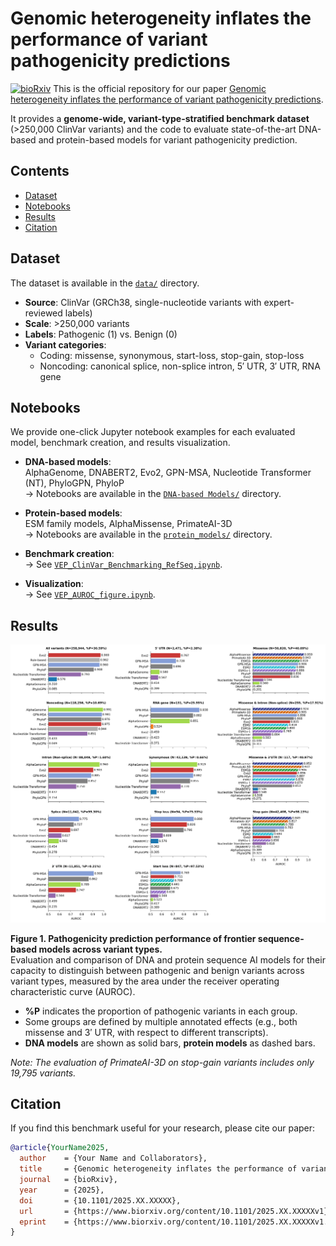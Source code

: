 # Genomic heterogeneity inflates the performance of variant pathogenicity predictions

[![bioRxiv](https://img.shields.io/badge/bioRxiv-Available-red)](https://www.biorxiv.org/content/XXXX.XX.XXXXXXv1)
This is the official repository for our paper [Genomic heterogeneity inflates the performance of variant pathogenicity predictions](https://www.biorxiv.org/content/XXXX.XX.XXXXXXv1).

It provides a **genome-wide, variant-type-stratified benchmark dataset** (>250,000 ClinVar variants) and the code to evaluate state-of-the-art DNA-based and protein-based models for variant pathogenicity prediction.

## Contents

- [Dataset](#dataset)
- [Notebooks](#notebooks)
- [Results](#results)
- [Citation](#citation)

## Dataset
  
The dataset is available in the [`data/`](data/) directory.

- **Source**: ClinVar (GRCh38, single-nucleotide variants with expert-reviewed labels)  
- **Scale**: >250,000 variants  
- **Labels**: Pathogenic (1) vs. Benign (0) 
- **Variant categories**:  
  - Coding: missense, synonymous, start-loss, stop-gain, stop-loss  
  - Noncoding: canonical splice, non-splice intron, 5′ UTR, 3′ UTR, RNA gene

## Notebooks

We provide one-click Jupyter notebook examples for each evaluated model, benchmark creation, and results visualization.  

- **DNA-based models**:  
  AlphaGenome, DNABERT2, Evo2, GPN-MSA, Nucleotide Transformer (NT), PhyloGPN, PhyloP  
  → Notebooks are available in the [`DNA-based Models/`](DNA-based%20Models/) directory.  

- **Protein-based models**:  
  ESM family models, AlphaMissense, PrimateAI-3D  
  → Notebooks are available in the [`protein_models/`](protein_models/) directory.  

- **Benchmark creation**:  
  → See [`VEP_ClinVar_Benchmarking_RefSeq.ipynb`](VEP_ClinVar_Benchmarking_RefSeq.ipynb).  

- **Visualization**:  
  → See [`VEP_AUROC_figure.ipynb`](VEP_AUROC_figure.ipynb).


## Results

<p align="center">
  <img src="/figure1.png" alt="AUROC Results by Variant Type" width="900">
</p>

**Figure 1. Pathogenicity prediction performance of frontier sequence-based models across variant types.**  
Evaluation and comparison of DNA and protein sequence AI models for their capacity to distinguish between pathogenic and benign variants across variant types, measured by the area under the receiver operating characteristic curve (AUROC).  
- **%P** indicates the proportion of pathogenic variants in each group.  
- Some groups are defined by multiple annotated effects (e.g., both missense and 3′ UTR, with respect to different transcripts).  
- **DNA models** are shown as solid bars, **protein models** as dashed bars.  

*Note: The evaluation of PrimateAI-3D on stop-gain variants includes only 19,795 variants.*

## Citation

If you find this benchmark useful for your research, please cite our paper:

```bibtex
@article{YourName2025,
  author    = {Your Name and Collaborators},
  title     = {Genomic heterogeneity inflates the performance of variant pathogenicity predictions},
  journal   = {bioRxiv},
  year      = {2025},
  doi       = {10.1101/2025.XX.XXXXX},
  url       = {https://www.biorxiv.org/content/10.1101/2025.XX.XXXXXv1},
  eprint    = {https://www.biorxiv.org/content/10.1101/2025.XX.XXXXXv1.full.pdf}
}

